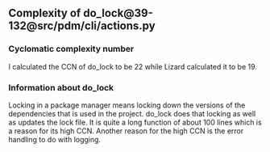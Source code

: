 ## Complexity of do_lock@39-132@src/pdm/cli/actions.py

### Cyclomatic complexity number
I calculated the CCN of do_lock to be 22 while Lizard calculated it to be 19. 

### Information about do_lock
Locking in a package manager means locking down the versions of the dependencies that is used in the project. do_lock does that locking as well as updates the lock file. It is quite a long function of about 100 lines which is a reason for its high CCN. Another reason for the high CCN is the error handling to do with logging. 